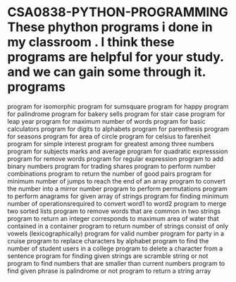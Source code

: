 # CSA0838-PYTHON-PROGRAMMING These phython programs i done in my classroom . I think these programs are helpful for your study. and we can gain some through it. programs
 program for isomorphic 
 program for sumsquare 
 program for happy 
 program for palindrome 
 program for bakery sells 
 program for stair case 
 program for leap year 
 program for maximum number of words 
 program for basic calculators 
 program for digits to alphabets 
 program for parenthesis 
 program for seasons 
 program for area of circle 
 program for celsius to farenheit 
 program for simple interest 
 program for greatest among three numbers 
 program for subjects marks and average 
 program for quadratic expresssion 
 program for remove words 
 program for regular expression
 program to add binary numbers
 program for trading shares
 program to perform number combinations
 program to return the number of good pairs
 program for minimum number of jumps to reach the end of an array
 program to convert the number into a mirror number
 program to perform permutations
 program to perform anagrams for given array of strings
 program for finding minimum number of operationsrequired to convert word1 to word2
 program to merge two sorted lists
 program to remove words that are common in two strings
 program to return an integer corresponds to maximum area of water that contained in a container
 program to return number of strings consist of only vowels (lexicographically)
 program for valid number
 program for party in a cruise
 program to replace characters by alphabet
 program to find the number of student users in a college
 program to delete a character from a sentence
 program for finding given strings are scramble string or not
 program to find numbers that are smaller than current numbers
 program to find given phrase is palindrome or not
 program to return a string array
 
 
 
